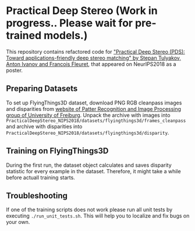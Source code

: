 # Practical Deep Stereo (Work in progress.. Please wait for pre-trained models.) 
This repository contains refactored code for ["Practical Deep Stereo (PDS): Toward applications-friendly deep stereo matching" by Stepan Tulyakov, Anton Ivanov and Francois Fleuret](https://papers.nips.cc/paper/7828-practical-deep-stereo-pds-toward-applications-friendly-deep-stereo-matching), that appeared on NeurIPS2018 as a poster.

## Preparing Datasets
To set up FlyingThings3D dataset, download PNG RGB cleanpass images and disparities from [website of Patter Recognition and Image Processing group of University of Freiburg](https://lmb.informatik.uni-freiburg.de/resources/datasets/SceneFlowDatasets.en.html). Unpack the archive with images into `PracticalDeepStereo_NIPS2018/datasets/flyingthings3d/frames_cleanpass` and archive with disparities into `PracticalDeepStereo_NIPS2018/datasets/flyingthings3d/disparity`.      

## Training on FlyingThings3D
During the first run, the dataset object calculates and saves disparity statistic for every example in the dataset. Therefore, it might take a while before actuall training starts.

## Troubleshooting
If one of the training scripts does not work please run all unit tests by executing `./run_unit_tests.sh`. This will help you to localize and fix bugs on your own.  
